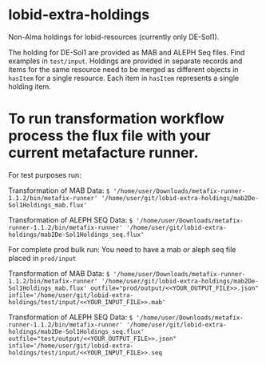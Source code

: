 # lobid-extra-holdings
Non-Alma holdings for lobid-resources (currently only DE-Sol1).

The holding for DE-Sol1 are provided as MAB and ALEPH Seq files. Find examples in `test/input`. Holdings are provided in separate records and items for the same resource need to be merged as different objects in `hasItem` for a single resource. Each item in `hasItem` represents a single holding item.

# To run transformation workflow process the flux file with your current metafacture runner.

For test purposes run:

Transformation of MAB Data:
`$ '/home/user/Downloads/metafix-runner-1.1.2/bin/metafix-runner' '/home/user/git/lobid-extra-holdings/mab2De-Sol1Holdings_mab.flux'`

Transformation of ALEPH SEQ Data:
`$ '/home/user/Downloads/metafix-runner-1.1.2/bin/metafix-runner' '/home/user/git/lobid-extra-holdings/mab2De-Sol1Holdings_seq.flux'`

For complete prod bulk run:
You need to have a mab or aleph seq file placed in `prod/input`

Transformation of MAB Data:
`$ '/home/user/Downloads/metafix-runner-1.1.2/bin/metafix-runner' '/home/user/git/lobid-extra-holdings/mab2De-Sol1Holdings_mab.flux' outfile="prod/output/<<YOUR_OUTPUT_FILE>>.json" infile='/home/user/git/lobid-extra-holdings/test/input/<<YOUR_INPUT_FILE>>.mab'`

Transformation of ALEPH SEQ Data:
`$ '/home/user/Downloads/metafix-runner-1.1.2/bin/metafix-runner' '/home/user/git/lobid-extra-holdings/mab2De-Sol1Holdings_seq.flux' outfile="test/output/<<YOUR_OUTPUT_FILE>>.json" infile='/home/user/git/lobid-extra-holdings/test/input/<<YOUR_INPUT_FILE>>.seq`

